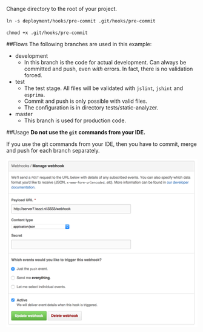
Change directory to the root of your project.

`ln -s deployment/hooks/pre-commit .git/hooks/pre-commit`

`chmod +x .git/hooks/pre-commit`

##Flows
The following branches are used in this example:
* development
  * In this branch is the code for actual development. Can always be committed and push, even _with_ errors. In fact, there is no validation forced.
* test
  * The test stage. All files will be validated with `jslint`, `jshint` and `esprima`.
  * Commit and push is only possible with valid files.
  * The configuration is in directory tests/static-analyzer.
* master
  * This branch is used for production code.


##Usage
**Do not use the `git` commands from your IDE.**

If you use the git commands from your IDE, then you have to commit, merge and push for each branch separately.


![Github web configuration](https://raw.githubusercontent.com/theotheu/hook-test/master/assets/github-webhooks.png)



